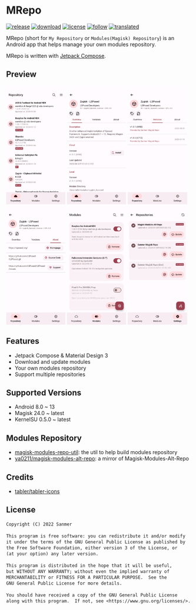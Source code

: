 # MRepo
[![release](https://img.shields.io/github/v/release/ya0211/MRepo?label=release&color=red)](https://github.com/ya0211/MRepo/releases) [![download](https://shields.io/github/downloads/ya0211/MRepo/total?label=download)](https://github.com/ya0211/MRepo/releases/latest) [![license](https://img.shields.io/github/license/ya0211/MRepo?color=orange)](LICENSE) [![follow](https://img.shields.io/badge/Telegram-blue.svg?label=follow)](https://t.me/mrepo_news) [![translated](https://weblate.sanmer.dev/widgets/mrepo/-/svg-badge.svg)](https://weblate.sanmer.dev/engage/mrepo/)

MRepo (short for `My Repository` or `Modules(Magisk) Repository`) is an Android app that helps manage your own modules repository.

MRepo is written with [Jetpack Compose](https://developer.android.com/jetpack/compose).

## Preview
<p><img src="fastlane/metadata/android/en-US/images/phoneScreenshots/1.png" width="32%" /> <img src="fastlane/metadata/android/en-US/images/phoneScreenshots/2.png" width="32%" /> <img src="fastlane/metadata/android/en-US/images/phoneScreenshots/3.png" width="32%" />
<img src="fastlane/metadata/android/en-US/images/phoneScreenshots/4.png" width="32%" /> <img src="fastlane/metadata/android/en-US/images/phoneScreenshots/5.png" width="32%" /> <img src="fastlane/metadata/android/en-US/images/phoneScreenshots/6.png" width="32%" /></p>

## Features
 - Jetpack Compose & Material Design 3
 - Download and update modules
 - Your own modules repository
 - Support multiple repositories

## Supported Versions
- Android 8.0 ~ 13
- Magisk 24.0 ~ latest
- KernelSU 0.5.0 ~ latest

## Modules Repository
 - [magisk-modules-repo-util](https://github.com/ya0211/magisk-modules-repo-util): the util to help build modules repository
 - [ya0211/magisk-modules-alt-repo](https://github.com/ya0211/magisk-modules-alt-repo): a mirror of Magisk-Modules-Alt-Repo

## Credits
 - [tabler/tabler-icons](https://github.com/tabler/tabler-icons.git)

## License

    Copyright (C) 2022 Sanmer

    This program is free software: you can redistribute it and/or modify
    it under the terms of the GNU General Public License as published by
    the Free Software Foundation, either version 3 of the License, or
    (at your option) any later version.

    This program is distributed in the hope that it will be useful,
    but WITHOUT ANY WARRANTY; without even the implied warranty of
    MERCHANTABILITY or FITNESS FOR A PARTICULAR PURPOSE.  See the
    GNU General Public License for more details.

    You should have received a copy of the GNU General Public License
    along with this program.  If not, see <https://www.gnu.org/licenses/>.
